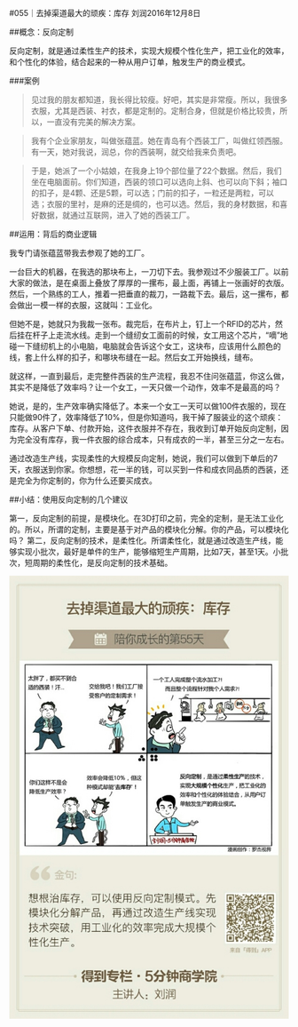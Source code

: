 #055｜去掉渠道最大的顽疾：库存
刘润2016年12月8日

##概念：反向定制

反向定制，就是通过柔性生产的技术，实现大规模个性化生产，把工业化的效率，和个性化的体验，结合起来的一种从用户订单，触发生产的商业模式。

###案例

>见过我的朋友都知道，我长得比较瘦。好吧，其实是非常瘦。所以，我很多衣服，尤其是西装、衬衣，都是定制的。定制合身，但就是价格比较贵，所以，一直没有完美的解决方案。

>我有个企业家朋友，叫做张蕴蓝。她在青岛有个西装工厂，叫做红领西服。有一天，她对我说，润总，你的西装啊，就交给我来负责吧。

>于是，她派了一个小姑娘，在我身上19个部位量了22个数据。然后，我们坐在电脑面前。你们知道，西装的领口可以选向上斜、也可以向下斜；袖口的扣子，是4颗、还是5颗，可以选；门前的扣子，一粒还是两粒，可以选；衣服的里衬，是麻的还是绸的，也可以选。然后，我的身材数据，和喜好数据，就通过互联网，进入了她的西装工厂。

##运用：背后的商业逻辑

我专门请张蕴蓝带我去参观了她的工厂。

一台巨大的机器，在我选的那块布上，一刀切下去。我参观过不少服装工厂。以前大家的做法，是在桌面上叠放了厚厚的一摞布，最上面，再铺上一张画好的衣版。然后，一个熟练的工人，推着一把垂直的裁刀，一路裁下去。最后，这一摞布，都会做出一模一样的衣服，这就叫：工业化。

但她不是，她就只为我裁一张布。裁完后，在布片上，钉上一个RFID的芯片，然后挂在杆子上走流水线。走到一个缝纫女工面前的时候，女工用这个芯片，“嘀”地碰一下缝纫机上的小电脑，电脑就会告诉这个女工，这块布，应该用什么颜色的线，套上什么样的扣子，和哪块布缝在一起。然后女工开始换线，缝布。

就这样，一直到最后，走完整件西装的生产流程，我忍不住问张蕴蓝，你这么做，其实不是降低了效率吗？让一个女工，一天只做一个动作，效率不是最高的吗？

她说，是的，生产效率确实降低了。本来一个女工一天可以做100件衣服的，现在只能做90件了，效率降低了10%，但是你知道吗，我干掉了服装业的这个顽疾：库存。从客户下单、付款开始，这件衣服并不存在，我收到订单开始反向定制，因为完全没有库存，我一件衣服的综合成本，只有成衣的一半，甚至三分之一左右。

通过改造生产线，实现柔性的大规模反向定制，她说，我们可以做到下单后的7天，衣服送到你家。你想想，花一半的钱，可以买到一件和成衣同品质的西装，还是完全为你定制的，你为什么还要买成衣。

##小结：使用反向定制的几个建议

第一，反向定制的前提，是模块化。在3D打印之前，完全的定制，是无法工业化的。所以，所谓的定制，主要是基于对产品的模块化分解。你的产品，可以模块化吗？
第二，反向定制的技术，是柔性化。所谓柔性化，就是通过改造生产线，能够实现小批次，最好是单件的生产，能够缩短生产周期，比如7天，甚至1天。小批次，短周期的柔性化，是反向定制的技术基础。

![](./_image/2017-08-04-16-39-41.jpg)
